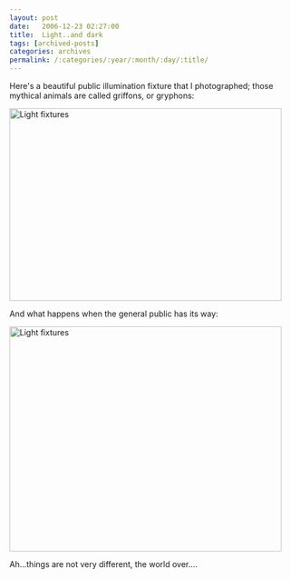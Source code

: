 ```yaml
---
layout: post
date:	2006-12-23 02:27:00
title:  Light..and dark
tags: [archived-posts]
categories: archives
permalink: /:categories/:year/:month/:day/:title/
---
```

Here's a beautiful public illumination fixture that I photographed; those mythical animals are called griffons, or gryphons:



<a href="http://www.flickr.com/photos/35949311@N00/330002525/" title="Photo Sharing"><img src="http://farm1.static.flickr.com/142/330002525_f817d174da.jpg" width="480" height="339" alt="Light fixtures" /></a>


And what happens when the general public has its way:


<a href="http://www.flickr.com/photos/35949311@N00/330002543/" title="Photo Sharing"><img src="http://farm1.static.flickr.com/129/330002543_71148b3ff7.jpg" width="480" height="396" alt="Light fixtures" /></a>


Ah...things are not very different, the world over....
